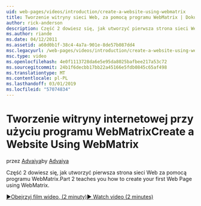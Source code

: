 ```yaml
---
uid: web-pages/videos/introduction/create-a-website-using-webmatrix
title: Tworzenie witryny sieci Web, za pomocą programu WebMatrix | Dokumentacja firmy Microsoft
author: rick-anderson
description: Część 2 dowiesz się, jak utworzyć pierwsza strona sieci Web za pomocą programu WebMatrix.
ms.author: riande
ms.date: 04/12/2011
ms.assetid: a60d0b1f-38c4-4a7a-901e-8de57b087dd4
msc.legacyurl: /web-pages/videos/introduction/create-a-website-using-webmatrix
msc.type: video
ms.openlocfilehash: 4e0f1113728da6e5e95da8025bafbee217a53c72
ms.sourcegitcommit: 24b1f6decbb17bb22a45166e5fdb0845c65af498
ms.translationtype: MT
ms.contentlocale: pl-PL
ms.lasthandoff: 03/01/2019
ms.locfileid: "57074834"
---
```

<a name="create-a-website-using-webmatrix"></a><span data-ttu-id="f36bc-103">Tworzenie witryny internetowej przy użyciu programu WebMatrix</span><span class="sxs-lookup"><span data-stu-id="f36bc-103">Create a Website Using WebMatrix</span></span>
====================
<span data-ttu-id="f36bc-104">przez [Advaiya](https://twitter.com/Advaiyasolns)</span><span class="sxs-lookup"><span data-stu-id="f36bc-104">by [Advaiya](https://twitter.com/Advaiyasolns)</span></span>

<span data-ttu-id="f36bc-105">Część 2 dowiesz się, jak utworzyć pierwsza strona sieci Web za pomocą programu WebMatrix.</span><span class="sxs-lookup"><span data-stu-id="f36bc-105">Part 2 teaches you how to create your first Web Page using WebMatrix.</span></span>

[<span data-ttu-id="f36bc-106">&#9654;Obejrzyj film wideo, (2 minuty)</span><span class="sxs-lookup"><span data-stu-id="f36bc-106">&#9654; Watch video (2 minutes)</span></span>](https://channel9.msdn.com/Blogs/ASP-NET-Site-Videos/create-a-website-using-webmatrix)
